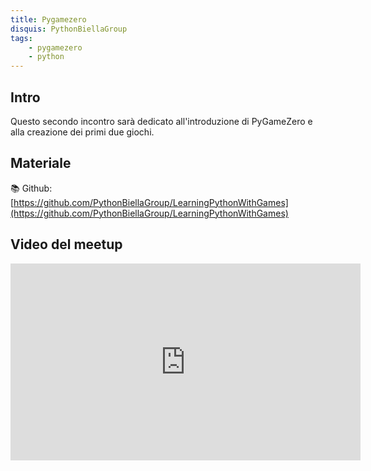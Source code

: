 ```yaml
---
title: Pygamezero
disquis: PythonBiellaGroup
tags:
    - pygamezero
    - python
---
```


## Intro

Questo secondo incontro sarà dedicato all'introduzione di PyGameZero e alla creazione dei primi due giochi.

## Materiale

📚 Github:
[https://github.com/PythonBiellaGroup/LearningPythonWithGames](https://github.com/PythonBiellaGroup/LearningPythonWithGames)

## Video del meetup

<iframe width="560" height="315" src="https://www.youtube.com/embed/qqv4d4IbOpM?si=1W6w5BzULMbmUiY7" title="YouTube video player" frameborder="0" allow="accelerometer; autoplay; clipboard-write; encrypted-media; gyroscope; picture-in-picture; web-share" allowfullscreen></iframe>